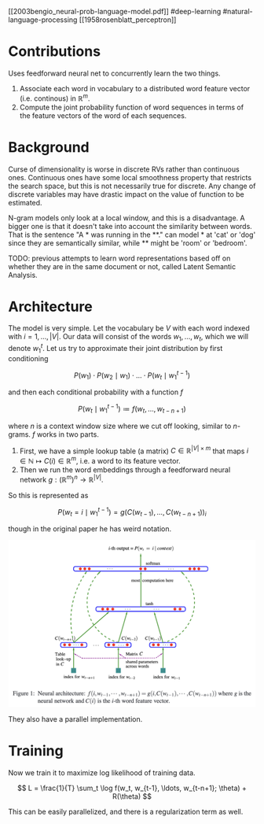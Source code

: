 [[2003bengio_neural-prob-language-model.pdf]]
#deep-learning #natural-language-processing
[[1958rosenblatt_perceptron]]

# Contributions 

   Uses feedforward neural net to concurrently learn the two things. 
   1. Associate each word in vocabulary to a distributed word feature vector (i.e. continous) in $\mathbb{R}^m$. 
   2. Compute the joint probability function of word sequences in terms of the feature vectors of the word of each sequences. 

# Background

   Curse of dimensionality is worse in discrete RVs rather than continuous ones. Continuous ones have some local smoothness property that restricts the search space, but this is not necessarily true for discrete. Any change of discrete variables may have drastic impact on the value of function to be estimated. 

   N-gram models only look at a local window, and this is a disadvantage. A bigger one is that it doesn't take into account the similarity between words. That is the sentence "A * was running in the **." can model * at 
   'cat' or 'dog' since they are semantically similar, while ** might be 'room' or 'bedroom'. 

   TODO: previous attempts to learn word representations based off on whether they are in the same document or not, called Latent Semantic Analysis. 

# Architecture 

   The model is very simple. Let the vocabulary be $V$ with each word indexed with $i = 1, \ldots, |V|$. Our data will consist of the words $w_1, \ldots, w_t$, which we will denote $w_1^{t}$. Let us try to approximate their joint distribution by first conditioning 

   $$ 
      P(w_1) \cdot P(w_2 \mid w_1) \cdot \ldots \cdot P(w_t \mid w_1^{t-1})
   $$

   and then each conditional probability with a function $f$ 
   
   $$ 
      P(w_t \mid w_1^{t-1}) \coloneqq f(w_t, \ldots, w_{t-n+1})
   $$
   
   where $n$ is a context window size where we cut off looking, similar to $n$-grams. $f$ works in two parts. 
   1. First, we have a simple lookup table (a matrix) $C \in \mathbb{R}^{|V| \times m}$ that maps $i \in \mathbb{N} \mapsto C(i) \in \mathbb{R}^m$, i.e. a word to its feature vector. 
   2. Then we run the word embeddings through a feedforward neural network $g: (\mathbb{R}^m)^n \to \mathbb{R}^{|V|}$. 

   So this is represented as 

   $$
      P(w_t = i \mid w_1^{t-1}) = g\big( C(w_{t-1}), \ldots, C(w_{t-n+1}) \big)_i 
   $$ 

   though in the original paper he has weird notation. 

   ![image](feedforward_lm.png)

   They also have a parallel implementation. 

# Training

   Now we train it to maximize log likelihood of training data. 
   
   $$ 
      L = \frac{1}{T} \sum_t \log f(w_t, w_{t-1}, \ldots, w_{t-n+1}; \theta) + R(\theta)
   $$ 
   
   This can be easily parallelized, and there is a regularization term as well. 

